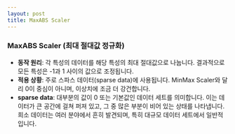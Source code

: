 ```yaml
---
layout: post
title: MaxABS Scaler
---
```


### MaxABS Scaler (최대 절대값 정규화)

- **동작 원리**: 각 특성의 데이터를 해당 특성의 최대 절대값으로 나눕니다. 결과적으로 모든 특성은 -1과 1 사이의 값으로 조정됩니다.
- **적용 상황**: 주로 스파스 데이터(sparse data)에 사용됩니다. MinMax Scaler와 달리 0이 중심이 아니며, 이상치에 조금 더 강건합니다.
- **sparse data**: 대부분의 값이 0 또는 기본값인 데이터 세트를 의미합니다. 이는 데이터가 큰 공간에 걸쳐 퍼져 있고, 그 중 많은 부분이 비어 있는 상태를 나타냅니다. 희소 데이터는 여러 분야에서 흔히 발견되며, 특히 대규모 데이터 세트에서 일반적입니다.